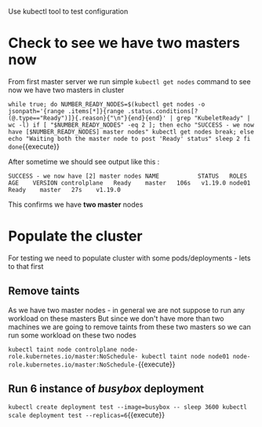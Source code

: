 Use kubectl tool to test configuration

# Check to see we have two masters now 

From first master server we run simple `kubectl get nodes` command to see now we have two masters in cluster 

`
while true;
do
NUMBER_READY_NODES=$(kubectl get nodes -o jsonpath='{range .items[*]}{range .status.conditions[?(@.type=="Ready")]}{.reason}{"\n"}{end}{end}' | grep "KubeletReady" | wc -l)
if [ "$NUMBER_READY_NODES" -eq 2 ]; then
  echo "SUCCESS - we now have [$NUMBER_READY_NODES] master nodes"
  kubectl get nodes
  break;
else
  echo "Waiting both the master node to post 'Ready' status"
  sleep 2
fi
done
`{{execute}}

After sometime we should see output like this :

`
SUCCESS - we now have [2] master nodes
NAME           STATUS   ROLES    AGE    VERSION
controlplane   Ready    master   106s   v1.19.0
node01         Ready    master   27s    v1.19.0
`

This confirms we have **two master** nodes

# Populate the cluster

For testing we need to populate cluster with some pods/deployments - lets to that first

## Remove taints 

As we have two master nodes - in general we are not suppose to run any workload on these masters 
But since we don't have more than two machines we are going to remove taints from these two masters so we can run some workload on these two nodes

`
kubectl taint node controlplane node-role.kubernetes.io/master:NoSchedule-
kubectl taint node node01 node-role.kubernetes.io/master:NoSchedule-
`{{execute}}

## Run 6 instance of *busybox* deployment 

`
kubectl create deployment test --image=busybox -- sleep 3600
kubectl scale deployment test --replicas=6
`{{execute}}
